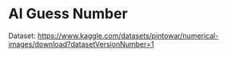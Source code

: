 # AI Guess Number
 
Dataset: https://www.kaggle.com/datasets/pintowar/numerical-images/download?datasetVersionNumber=1
